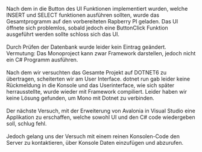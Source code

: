 Nach dem in die Button des UI Funktionen implementiert wurden, welche INSERT und SELECT funktionen ausführen sollten, wurde das Gesamtprogramm 
auf den vorbereiteten Rapberry PI geladen.
Das UI öffnete sich problemlos, sobald jedoch eine ButtonClick Funktion ausgeführt werden sollte schloss sich
das UI. <br>
<br>
Durch Prüfen der Datenbank wurde leider kein Eintrag geändert. <br>
Vermutung: Das Monoproject kann zwar Framework darstellen, jedoch nicht ein C# Programm ausführen. <br>
<br>
Nach dem wir versuchten das Gesamte Projekt auf DOTNET6 zu übertragen, scheiterten wir am User Interface. 
dotnet run gab leider keine Rückmeldung in die Konsole und das Userinterface, wie sich später herrausstellte, wurde wieder mit Framework compiliert. Leider haben wir keine Lösung gefunden, um Mono mit Dotnet zu verbinden. <br>
<br>
Der nächste Versuch, mit der Erweiterung von Avalonia in Visual Studio eine Applikation zu erschaffen, welche sowohl UI und den C# code wiedergeben soll, schlug fehl. <br>
<br>
Jedoch gelang uns der Versuch mit einem reinen Konsolen-Code den Server zu kontaktieren, über Konsole Daten einzufügen und abzurufen. 
